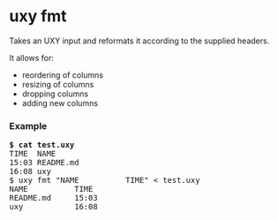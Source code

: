 # uxy fmt

Takes an UXY input and reformats it according to the supplied headers.

It allows for:

- reordering of columns
- resizing of columns
- dropping columns
- adding new columns

### Example

<pre>
<b>$ cat test.uxy</b>
TIME  NAME
15:03 README.md 
16:08 uxy
$ uxy fmt "NAME          TIME" < test.uxy 
NAME          TIME 
README.md     15:03 
uxy           16:08 
</pre>

